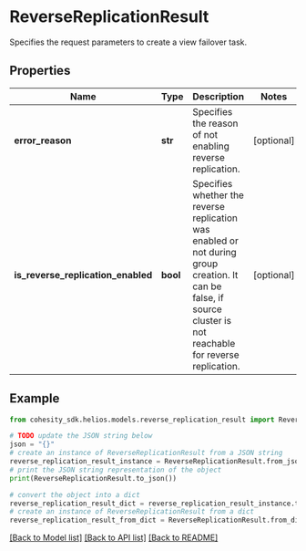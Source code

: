 # ReverseReplicationResult

Specifies the request parameters to create a view failover task.

## Properties

Name | Type | Description | Notes
------------ | ------------- | ------------- | -------------
**error_reason** | **str** | Specifies the reason of not enabling reverse replication. | [optional] 
**is_reverse_replication_enabled** | **bool** | Specifies whether the reverse replication was enabled or not during group creation. It can be false, if source cluster is not reachable for reverse replication. | [optional] 

## Example

```python
from cohesity_sdk.helios.models.reverse_replication_result import ReverseReplicationResult

# TODO update the JSON string below
json = "{}"
# create an instance of ReverseReplicationResult from a JSON string
reverse_replication_result_instance = ReverseReplicationResult.from_json(json)
# print the JSON string representation of the object
print(ReverseReplicationResult.to_json())

# convert the object into a dict
reverse_replication_result_dict = reverse_replication_result_instance.to_dict()
# create an instance of ReverseReplicationResult from a dict
reverse_replication_result_from_dict = ReverseReplicationResult.from_dict(reverse_replication_result_dict)
```
[[Back to Model list]](../README.md#documentation-for-models) [[Back to API list]](../README.md#documentation-for-api-endpoints) [[Back to README]](../README.md)


